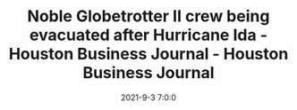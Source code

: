 ---
"title": "Noble Globetrotter II crew being evacuated after Hurricane Ida - Houston Business Journal - Houston Business Journal"
"date": "2021-9-3 7:0:0"
"feed_name": "GOOGLENEWSDRILLING"
"feed_website": "https://news.google.com/search?q=drilling%2Bincident&hl=en-US&gl=US&ceid=US:en"
"feed_rss": "https://news.google.com/rss/search?q=drilling%2Bincident&hl=en-US&gl=US&ceid=US:en"
"link": "https://www.bizjournals.com/houston/news/2021/09/03/noble-globetrotter-ii-damage.html"
"file": "_posts/2021-1-1-7b5bb052b919bedb925ccd89bf4a9f088abe94fa.md"
"accident": "0"
"drilling": "0"
"dead": "0"
"injured": "0"
---